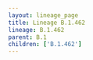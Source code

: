 ```yaml
---
layout: lineage_page
title: Lineage B.1.462
lineage: B.1.462
parent: B.1
children: ['B.1.462']
---
```

